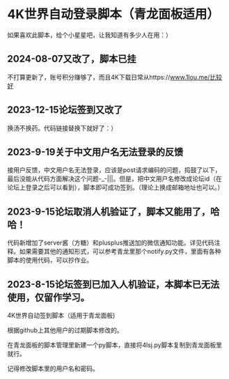 # 4K世界自动登录脚本（青龙面板适用）
如果喜欢此脚本，给个小星星吧，让我知道有多少人在用：）

## 2024-08-07又改了，脚本已挂
不打算更新了，账号积分赚够了，而且4K下载日常从https://www.1lou.me/比较好

## 2023-12-15论坛签到又改了
换汤不换药。代码链接替换下就好了：）

## 2023-9-19关于中文用户名无法登录的反馈
接用户反馈，中文用户名无法登录，应该是post请求编码的问题，捣鼓了以下，最后没能从代码方面解决这个问题-_-|||。但是，把中文用户名修改成论坛id（在论坛上登录之后可以看到），脚本即可成功签到。（理论上换成邮箱地址也可以。）

## 2023-9-15论坛取消人机验证了，脚本又能用了，哈哈！
代码新增加了server酱（方糖）和plusplus推送加的微信通知功能。详见代码注释。如果需要其他的通知形式，可以参考青龙里那个notify.py文件，里面有各种脚本的使用代码，可以抄作业。

## 2023-8-15论坛签到已加入人机验证，本脚本已无法使用，仅留作学习。

 4K世界自动签到脚本（适用于青龙面板)
 
 根据github上其他用户的过期脚本修改的。
 
 在青龙面板的脚本管理里新建一个py脚本，直接将4lsj.py脚本复制到青龙面板里就行。
 
 记得修改脚本里的用户名和密码。
